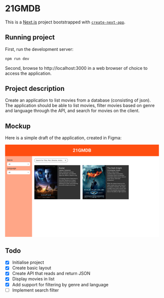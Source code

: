 # 21GMDB

This is a [Next.js](https://nextjs.org) project bootstrapped with [`create-next-app`](https://nextjs.org/docs/app/api-reference/cli/create-next-app).

## Running project

First, run the development server:

```bash
npm run dev
```

Second, browse to http://localhost:3000 in a web browser of choice to access the application.

## Project description

Create an application to list movies from a database (consisting of json). The application should be able to list movies, filter movies based on genre and language through the API, and search for movies on the client.

## Mockup

Here is a simple draft of the application, created in Figma:

![Project mockup!](/mockup.png "Mockup of project")

## Todo

- [x] Initialise project
- [x] Create basic layout
- [x] Create API that reads and return JSON
- [x] Display movies in list
- [x] Add support for filtering by genre and language
- [ ] Implement search filter
